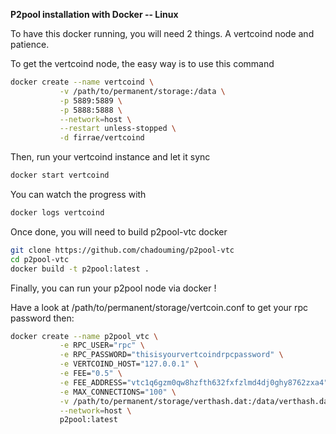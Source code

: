 **P2pool installation with Docker -- Linux**


To have this docker running, you will need 2 things.
A vertcoind node and patience.


To get the vertcoind node, the easy way is to use this command

```bash
docker create --name vertcoind \
           -v /path/to/permanent/storage:/data \
           -p 5889:5889 \
           -p 5888:5888 \
           --network=host \
           --restart unless-stopped \
           -d firrae/vertcoind
```

Then, run your vertcoind instance and let it sync

```bash
docker start vertcoind
```

You can watch the progress with

```bash
docker logs vertcoind
```
Once done, you will need to build p2pool-vtc docker

```bash
git clone https://github.com/chadouming/p2pool-vtc
cd p2pool-vtc
docker build -t p2pool:latest .
```

Finally, you can run your p2pool node via docker !

Have a look at /path/to/permanent/storage/vertcoin.conf to get your rpc password then:

```bash
docker create --name p2pool_vtc \
           -e RPC_USER="rpc" \
           -e RPC_PASSWORD="thisisyourvertcoindrpcpassword" \
           -e VERTCOIND_HOST="127.0.0.1" \
           -e FEE="0.5" \
           -e FEE_ADDRESS="vtc1q6gzm0qw8hzfth632fxfzlmd4dj0ghy8762zxa4" \
           -e MAX_CONNECTIONS="100" \
           -v /path/to/permanent/storage/verthash.dat:/data/verthash.dat \
           --network=host \
           p2pool:latest
 ```
